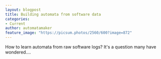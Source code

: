 ```yaml
---
layout: blogpost
title: Building automata from software data
categories:
- Current
author: automatamaker
feature_image: "https://picsum.photos/2560/600?image=872"
---
```



How to learn automata from raw software logs? It's a question many have wondered....
